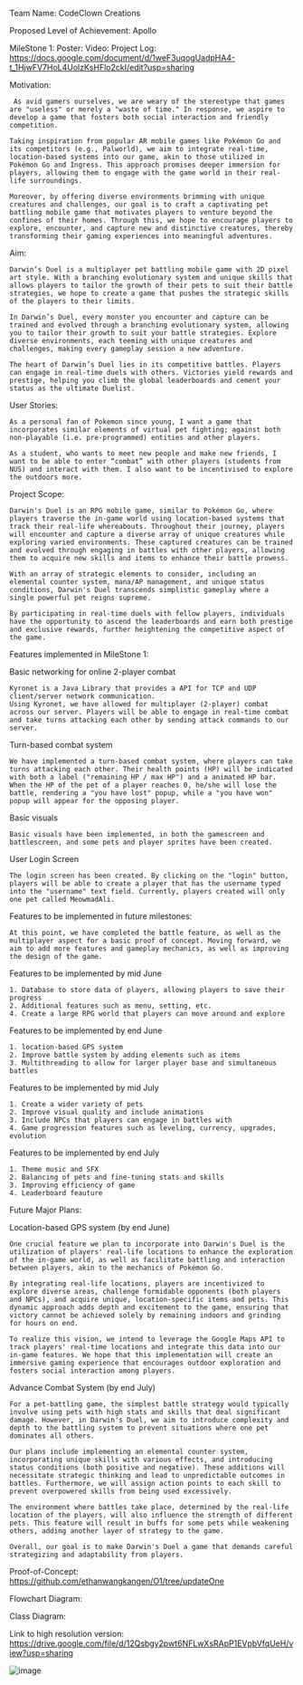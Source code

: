 Team Name:
CodeClown Creations

Proposed Level of Achievement:
Apollo

MileStone 1:
Poster:
Video:
Project Log: https://docs.google.com/document/d/1weF3uqogUadpHA4-t_1HjwFV7HoL4UolzKsHFlo2ckI/edit?usp=sharing

Motivation:

	 As avid gamers ourselves, we are weary of the stereotype that games are "useless" or merely a "waste of time." In response, we aspire to develop a game that fosters both social interaction and friendly competition.

	Taking inspiration from popular AR mobile games like Pokémon Go and its competitors (e.g., Palworld), we aim to integrate real-time, location-based systems into our game, akin to those utilized in Pokémon Go and Ingress. This approach promises deeper immersion for players, allowing them to engage with the game world in their real-life surroundings.

	Moreover, by offering diverse environments brimming with unique creatures and challenges, our goal is to craft a captivating pet battling mobile game that motivates players to venture beyond the confines of their homes. Through this, we hope to encourage players to explore, encounter, and capture new and distinctive creatures, thereby transforming their gaming experiences into meaningful adventures.

Aim:

	Darwin’s Duel is a multiplayer pet battling mobile game with 2D pixel art style. With a branching evolutionary system and unique skills that allows players to tailor the growth of their pets to suit their battle strategies, we hope to create a game that pushes the strategic skills of the players to their limits. 	

	In Darwin’s Duel, every monster you encounter and capture can be trained and evolved through a branching evolutionary system, allowing you to tailor their growth to suit your battle strategies. Explore diverse environments, each teeming with unique creatures and challenges, making every gameplay session a new adventure.

	The heart of Darwin’s Duel lies in its competitive battles. Players can engage in real-time duels with others. Victories yield rewards and prestige, helping you climb the global leaderboards and cement your status as the ultimate Duelist.

User Stories:

	As a personal fan of Pokemon since young, I want a game that incorporates similar elements of virtual pet fighting; against both non-playable (i.e. pre-programmed) entities and other players.

	As a student, who wants to meet new people and make new friends, I want to be able to enter “combat” with other players (students from NUS) and interact with them. I also want to be incentivised to explore the outdoors more.

Project Scope:

	Darwin's Duel is an RPG mobile game, similar to Pokémon Go, where players traverse the in-game world using location-based systems that track their real-life whereabouts. Throughout their journey, players will encounter and capture a diverse array of unique creatures while exploring varied environments. These captured creatures can be trained and evolved through engaging in battles with other players, allowing them to acquire new skills and items to enhance their battle prowess.

	With an array of strategic elements to consider, including an elemental counter system, mana/AP management, and unique status conditions, Darwin's Duel transcends simplistic gameplay where a single powerful pet reigns supreme.

	By participating in real-time duels with fellow players, individuals have the opportunity to ascend the leaderboards and earn both prestige and exclusive rewards, further heightening the competitive aspect of the game.

Features implemented in MileStone 1:

Basic networking for online 2-player combat

	Kyronet is a Java Library that provides a API for TCP and UDP client/server network communication.	
 	Using Kyronet, we have allowed for multiplayer (2-player) combat across our server. Players will be able to engage in real-time combat and take turns attacking each other by sending attack commands to our server.  

Turn-based combat system

	We have implemented a turn-based combat system, where players can take turns attacking each other. Their health points (HP) will be indicated with both a label ("remaining HP / max HP") and a animated HP bar. When the HP of the pet of a player reaches 0, he/she will lose the battle, rendering a "you have lost" popup, while a "you have won" popup will appear for the opposing player.
 
Basic visuals

 	Basic visuals have been implemented, in both the gamescreen and battlescreen, and some pets and player sprites have been created. 
 
User Login Screen

	The login screen has been created. By clicking on the "login" button, players will be able to create a player that has the username typed into the "username" text field. Currently, players created will only one pet called MeowmadAli.


Features to be implemented in future milestones:

	At this point, we have completed the battle feature, as well as the multiplayer aspect for a basic proof of concept. Moving forward, we aim to add more features and gameplay mechanics, as well as improving the design of the game.

Features to be implemented by mid June
	
 	1. Database to store data of players, allowing players to save their progress
	2. Additional features such as menu, setting, etc.
	4. Create a large RPG world that players can move around and explore
 
Features to be implemented by end June
	
 	1. location-based GPS system
  	2. Improve battle system by adding elements such as items
   	3. Multithreading to allow for larger player base and simultaneous battles

Features to be implemented by mid July

	1. Create a wider variety of pets
 	2. Improve visual quality and include animations
  	3. Include NPCs that players can engage in battles with
   	4. Game progression features such as leveling, currency, upgrades, evolution

Features to be implemented by end July

	1. Theme music and SFX
	2. Balancing of pets and fine-tuning stats and skills
 	3. Improving efficiency of game
 	4. Leaderboard feauture

Future Major Plans:

Location-based GPS system (by end June)

	One crucial feature we plan to incorporate into Darwin's Duel is the utilization of players' real-life locations to enhance the exploration of the in-game world, as well as facilitate battling and interaction between players, akin to the mechanics of Pokémon Go.

	By integrating real-life locations, players are incentivized to explore diverse areas, challenge formidable opponents (both players and NPCs), and acquire unique, location-specific items and pets. This dynamic approach adds depth and excitement to the game, ensuring that victory cannot be achieved solely by remaining indoors and grinding for hours on end.

	To realize this vision, we intend to leverage the Google Maps API to track players' real-time locations and integrate this data into our in-game features. We hope that this implementation will create an immersive gaming experience that encourages outdoor exploration and fosters social interaction among players.

Advance Combat System (by end July) 

	For a pet-battling game, the simplest battle strategy would typically involve using pets with high stats and skills that deal significant damage. However, in Darwin's Duel, we aim to introduce complexity and depth to the battling system to prevent situations where one pet dominates all others.

	Our plans include implementing an elemental counter system, incorporating unique skills with various effects, and introducing status conditions (both positive and negative). These additions will necessitate strategic thinking and lead to unpredictable outcomes in battles. Furthermore, we will assign action points to each skill to prevent overpowered skills from being used excessively.

	The environment where battles take place, determined by the real-life location of the players, will also influence the strength of different pets. This feature will result in buffs for some pets while weakening others, adding another layer of strategy to the game.

	Overall, our goal is to make Darwin's Duel a game that demands careful strategizing and adaptability from players.

Proof-of-Concept: https://github.com/ethanwangkangen/O1/tree/updateOne

Flowchart Diagram:

Class Diagram:

Link to high resolution version: https://drive.google.com/file/d/12Qsbgy2pwt6NFLwXsRApP1EVpbVfqUeH/view?usp=sharing

![image](https://github.com/ethanwangkangen/O1/assets/118478459/f7e80ccc-8bf4-4977-bf3d-d0d1755a8b23)




